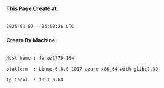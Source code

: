 
   
#### This Page Create at:

```bash

2025-01-07 - 04:50:26 UTC

```

#### Create By Machine:

```bash

Host Name : fv-az1770-194

platform  : Linux-6.8.0-1017-azure-x86_64-with-glibc2.39

Ip Local  : 10.1.0.68

```

